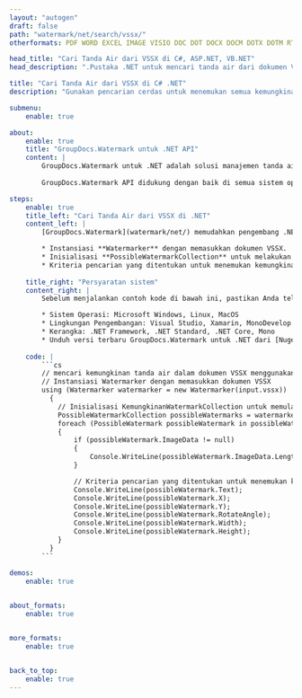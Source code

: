 ```yaml
---
layout: "autogen"
draft: false
path: "watermark/net/search/vssx/"
otherformats: PDF WORD EXCEL IMAGE VISIO DOC DOT DOCX DOCM DOTX DOTM RTF TXT XLSX XLSM XLTM XLT XLTX XLS XLSB XLAM SXC PPTX PPTM PPSX PPSM POTM POT POTX PPT PPS ODT BMP GIF JPEG JP2 PNG TIFF WEBP VSD VDX VSDX VSTX VSX VSDM VSSM VSTM VTX VDW VSS VST

head_title: "Cari Tanda Air dari VSSX di C#, ASP.NET, VB.NET"
head_description: ".Pustaka .NET untuk mencari tanda air dari dokumen VSSX menggunakan fitur pencarian pintar dalam aplikasi C#, ASP.NET, VB.NET & .NET Core menggunakan API GroupDocs.Watermark untuk .NET."

title: "Cari Tanda Air dari VSSX di C# .NET"
description: "Gunakan pencarian cerdas untuk menemukan semua kemungkinan tanda air dari file VSSX dari dalam aplikasi C#, ASP.NET, VB.NET & .NET Core. Tentukan kriteria pencarian berdasarkan teks, ekspresi reguler (RegEx), gambar, hyperlink, karakter, dan objek pencarian yang berbeda untuk menemukan tanda air dari seluruh atau halaman tertentu dari dokumen sumber."

submenu:
    enable: true

about:
    enable: true
    title: "GroupDocs.Watermark untuk .NET API"
    content: |
        GroupDocs.Watermark untuk .NET adalah solusi manajemen tanda air lengkap untuk aplikasi .NET. Pengembang dapat dengan cepat melakukan operasi manipulasi tanda air seperti; tambahkan, edit, cari, dan hapus berbagai jenis tanda air dari dalam dokumen semua format file populer. Mendukung bekerja dengan teks dan tanda air gambar dalam berbagai dokumen termasuk PDF, Microsoft Word, Excel, PowerPoint, Visio, Email dan format gambar.
        
        GroupDocs.Watermark API didukung dengan baik di semua sistem operasi dan platform utama termasuk .NET Framework, .NET Standard, .NET Core, Mono, dan Xamarin.

steps:
    enable: true
    title_left: "Cari Tanda Air dari VSSX di .NET"
    content_left: |
        [GroupDocs.Watermark](watermark/net/) memudahkan pengembang .NET untuk mencari tanda air secara cerdas dari dalam aplikasi mereka dengan menerapkan beberapa langkah mudah.

        * Instansiasi **Watermarker** dengan memasukkan dokumen VSSX.
        * Inisialisasi **PossibleWatermarkCollection** untuk melakukan pencarian tanda air.
        * Kriteria pencarian yang ditentukan untuk menemukan kemungkinan tanda air.
        
    title_right: "Persyaratan sistem"
    content_right: |
        Sebelum menjalankan contoh kode di bawah ini, pastikan Anda telah menginstal prasyarat berikut di sistem Anda.

        * Sistem Operasi: Microsoft Windows, Linux, MacOS
        * Lingkungan Pengembangan: Visual Studio, Xamarin, MonoDevelop
        * Kerangka: .NET Framework, .NET Standard, .NET Core, Mono
        * Unduh versi terbaru GroupDocs.Watermark untuk .NET dari [Nuget](https://www.nuget.org/packages/GroupDocs.Watermark)
        
    code: |
        ```cs
        // mencari kemungkinan tanda air dalam dokumen VSSX menggunakan C#, ASP.NET, VB.NET & .NET Core.
        // Instansiasi Watermarker dengan memasukkan dokumen VSSX
        using (Watermarker watermarker = new Watermarker(input.vssx))
          {
            // Inisialisasi KemungkinanWatermarkCollection untuk memulai pencarian tanda air
            PossibleWatermarkCollection possibleWatermarks = watermarker.Search();
            foreach (PossibleWatermark possibleWatermark in possibleWatermarks)
            {
                if (possibleWatermark.ImageData != null)
                {
                    Console.WriteLine(possibleWatermark.ImageData.Length);
                }

                // Kriteria pencarian yang ditentukan untuk menemukan kemungkinan tanda air
                Console.WriteLine(possibleWatermark.Text);
                Console.WriteLine(possibleWatermark.X);
                Console.WriteLine(possibleWatermark.Y);
                Console.WriteLine(possibleWatermark.RotateAngle);
                Console.WriteLine(possibleWatermark.Width);
                Console.WriteLine(possibleWatermark.Height);
            }
          }
        ```        

demos:
    enable: true
        

about_formats:
    enable: true


more_formats:
    enable: true


back_to_top:
    enable: true
---
```

